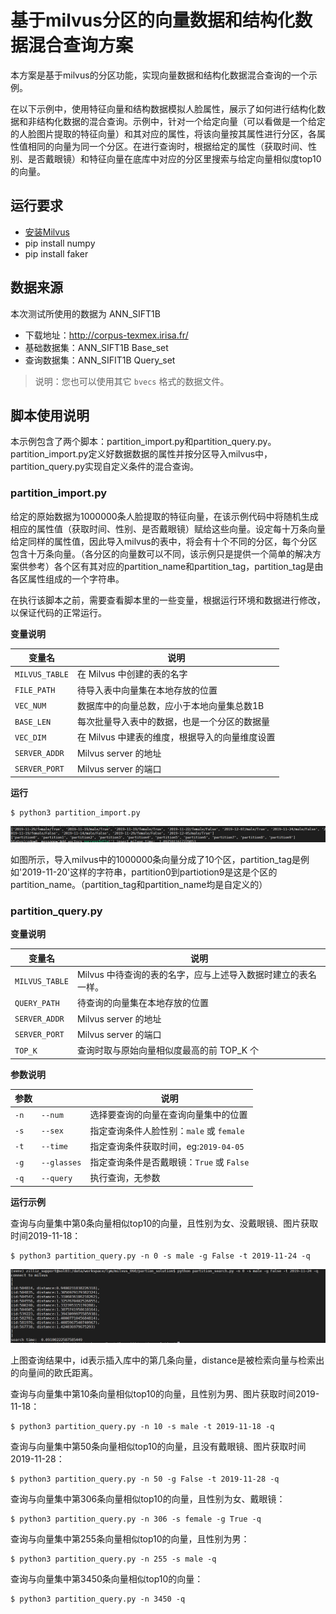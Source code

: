 # 基于milvus分区的向量数据和结构化数据混合查询方案

本方案是基于milvus的分区功能，实现向量数据和结构化数据混合查询的一个示例。

在以下示例中，使用特征向量和结构数据模拟人脸属性，展示了如何进行结构化数据和非结构化数据的混合查询。示例中，针对一个给定向量（可以看做是一个给定的人脸图片提取的特征向量）和其对应的属性，将该向量按其属性进行分区，各属性值相同的向量为同一个分区。在进行查询时，根据给定的属性（获取时间、性别、是否戴眼镜）和特征向量在底库中对应的分区里搜索与给定向量相似度top10的向量。

## 运行要求

- [安装Milvus](https://github.com/milvus-io/docs/blob/0.6.0/zh-CN/userguide/install_milvus.md)
- pip install numpy
- pip install faker

## 数据来源

本次测试所使用的数据为 ANN_SIFT1B

- 下载地址：http://corpus-texmex.irisa.fr/
- 基础数据集：ANN_SIFT1B Base_set
- 查询数据集：ANN_SIFIT1B Query_set

> 说明：您也可以使用其它 `bvecs` 格式的数据文件。

## 脚本使用说明

本示例包含了两个脚本：partition_import.py和partition_query.py。partition_import.py定义好数据数据的属性并按分区导入milvus中，partition_query.py实现自定义条件的混合查询。

### partition_import.py

给定的原始数据为1000000条人脸提取的特征向量，在该示例代码中将随机生成相应的属性值（获取时间、性别、是否戴眼镜）赋给这些向量。设定每十万条向量给定同样的属性值，因此导入milvus的表中，将会有十个不同的分区，每个分区包含十万条向量。（各分区的向量数可以不同，该示例只是提供一个简单的解决方案供参考）各个区有其对应的partition_name和partition_tag，partition_tag是由各区属性组成的一个字符串。

在执行该脚本之前，需要查看脚本里的一些变量，根据运行环境和数据进行修改，以保证代码的正常运行。

**变量说明**

| 变量名         | 说明                                           |
| -------------- | ---------------------------------------------- |
| `MILVUS_TABLE` | 在 Milvus 中创建的表的名字                     |
| `FILE_PATH`    | 待导入表中向量集在本地存放的位置               |
| `VEC_NUM`      | 数据库中的向量总数，应小于本地向量集总数1B     |
| `BASE_LEN`     | 每次批量导入表中的数据，也是一个分区的数据量   |
| `VEC_DIM`      | 在 Milvus 中建表的维度，根据导入的向量维度设置 |
| `SERVER_ADDR`  | Milvus server 的地址                           |
| `SERVER_PORT`  | Milvus server 的端口                           |

**运行**

```shell
$ python3 partition_import.py
```

![import](pic/import.PNG)

如图所示，导入milvus中的1000000条向量分成了10个区，partition_tag是例如'2019-11-20'这样的字符串，partition0到partiotion9是这是个区的partition_name。（partition_tag和partition_name均是自定义的）

### partition_query.py

**变量说明**

| 变量名         | 说明                                                         |
| -------------- | ------------------------------------------------------------ |
| `MILVUS_TABLE` | Milvus 中待查询的表的名字，应与上述导入数据时建立的表名一样。 |
| `QUERY_PATH`   | 待查询的向量集在本地存放的位置                               |
| `SERVER_ADDR`  | Milvus server 的地址                                         |
| `SERVER_PORT`  | Milvus server 的端口                                         |
| `TOP_K`        | 查询时取与原始向量相似度最高的前 TOP_K 个                    |

**参数说明**

| 参数 |             | 说明                                      |
| ---- | ----------- | ----------------------------------------- |
| `-n` | `--num`     | 选择要查询的向量在查询向量集中的位置      |
| `-s` | `--sex`     | 指定查询条件人脸性别：`male` 或 `female`  |
| `-t` | `--time`    | 指定查询条件获取时间，eg:`2019-04-05`     |
| `-g` | `--glasses` | 指定查询条件是否戴眼镜：`True` 或 `False` |
| `-q` | `--query`   | 执行查询，无参数                          |

**运行示例**

查询与向量集中第0条向量相似top10的向量，且性别为女、没戴眼镜、图片获取时间2019-11-18：

```shell
$ python3 partition_query.py -n 0 -s male -g False -t 2019-11-24 -q
```

![search](pic/search.PNG)

上图查询结果中，id表示插入库中的第几条向量，distance是被检索向量与检索出的向量间的欧氏距离。

查询与向量集中第10条向量相似top10的向量，且性别为男、图片获取时间2019-11-18：

```shell
$ python3 partition_query.py -n 10 -s male -t 2019-11-18 -q
```

查询与向量集中第50条向量相似top10的向量，且没有戴眼镜、图片获取时间2019-11-28：

```shell
$ python3 partition_query.py -n 50 -g False -t 2019-11-28 -q
```

查询与向量集中第306条向量相似top10的向量，且性别为女、戴眼镜：

```shell
$ python3 partition_query.py -n 306 -s female -g True -q
```

查询与向量集中第255条向量相似top10的向量，且性别为男：

```shell
$ python3 partition_query.py -n 255 -s male -q
```

查询与向量集中第3450条向量相似top10的向量：

```shell
$ python3 partition_query.py -n 3450 -q
```

